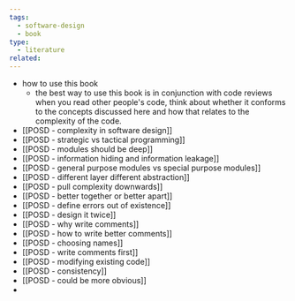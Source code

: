 ```yaml
---
tags:
  - software-design
  - book
type:
  - literature
related:
---
```

- how to use this book 
	- the best way to use this book is in conjunction with code reviews when you read other people's code, think about whether it conforms to the concepts discussed here and how that relates to the complexity of the code.
- [[POSD - complexity in software design]]
- [[POSD - strategic vs tactical programming]]
- [[POSD - modules should be deep]]
- [[POSD - information hiding and information leakage]]
- [[POSD - general purpose modules vs special purpose modules]]
- [[POSD - different layer different abstraction]]
- [[POSD - pull complexity downwards]]
- [[POSD - better together or better apart]]
- [[POSD - define errors out of existence]]
- [[POSD - design it twice]]
- [[POSD - why write comments]]
- [[POSD - how to write better comments]]
- [[POSD - choosing names]]
- [[POSD - write comments first]]
- [[POSD - modifying existing code]]
- [[POSD - consistency]]
- [[POSD - could be more obvious]]
- 







